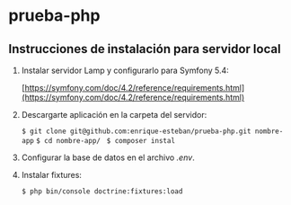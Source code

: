 # prueba-php

## Instrucciones de instalación para servidor local

1. Instalar servidor Lamp y configurarlo para Symfony 5.4:

    [https://symfony.com/doc/4.2/reference/requirements.html](https://symfony.com/doc/4.2/reference/requirements.html)

2. Descargarte aplicación en la carpeta del servidor:

    `$ git clone git@github.com:enrique-esteban/prueba-php.git nombre-app`
    `$ cd nombre-app/ `
    `$ composer instal`

3. Configurar la base de datos en el archivo _.env_.
4. Instalar fixtures:

    `$ php bin/console doctrine:fixtures:load`
